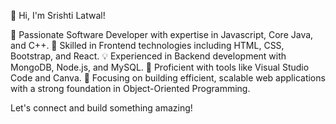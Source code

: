 👋 Hi, I'm Srishti Latwal!

🌟 Passionate Software Developer with expertise in Javascript, Core Java, and C++.
🚀 Skilled in Frontend technologies including HTML, CSS, Bootstrap, and React.
💡 Experienced in Backend development with MongoDB, Node.js, and MySQL.
🔧 Proficient with tools like Visual Studio Code and Canva.
💼 Focusing on building efficient, scalable web applications with a strong foundation in Object-Oriented Programming.

Let's connect and build something amazing!

